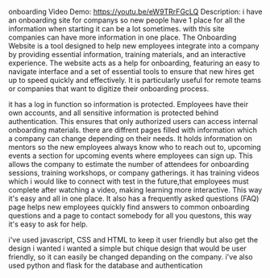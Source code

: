 onboarding
Video Demo:  https://youtu.be/eW9TRrFGcLQ
Description: i have an onboarding site for companys so new people have 1 place for all the information when starting it can be a lot sometimes. with this site companies can have more information in one place.
The Onboarding Website is a tool designed to help new employees integrate into a company by providing essential information, training materials, and an interactive experience. The website acts as a help for onboarding, featuring an easy to navigate interface and a set of essential tools to ensure that new hires get up to speed quickly and effectively. It is particularly useful for remote teams or companies that want to digitize their onboarding process.

it has a log in function so information is protected. Employees have their own accounts, and all sensitive information is protected behind authentication. This ensures that only authorized users can access internal onboarding materials.
there are diffrent pages filled with information which a company can change depending on their needs.
It holds information on mentors so the new employees always know who to reach out to, upcoming events a section for upcoming events where employees can sign up. This allows the company to estimate the number of attendees for onboarding sessions, training workshops, or company gatherings.
it has training videos which i would like to connect with test in the future,that employees must complete after watching a video, making learning more interactive. This way it's easy and all in one place.
It also has a frequently asked questions (FAQ) page helps new employees quickly find answers to common onboarding questions and a page to contact somebody for all you questons, this way it's easy to ask for help.

i've used javascript, CSS and HTML to keep it user friendly but also get the design i wanted
i wanted a simple but chique design that would be user friendly, so it can easily be changed depanding on the company.
i've also used python and flask for the database and authentication 
